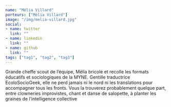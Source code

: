 ```yaml
---
name: "Mélia Villard"
porteurs: ["Mélia Villard"]
image: "/img/melia-villard.jpg"
social:
- name: twitter
  link: ""
- name: linkedin
  link: ""
- name: github
  link: ""
tags: ["tag1", "tag2", "tag3"]
---
```


Grande cheffe scout de l’équipe, Mélia bricole et recolle les formats éducatifs et sociologiques de la MYNE. Gentille traductrice EcoloSocioGeek, elle ne perd jamais ni le nord ni les translations pour accompagner tous les fronts. Vous la trouverez probablement quelque part, entre clowneries improvistes, chant et danse de salopette, à planter les graines de l’intelligence collective
